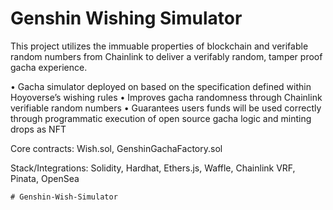 # Genshin Wishing Simulator

This project utilizes the immuable properties of blockchain and verifable random numbers from Chainlink to deliver a verifably random, tamper proof gacha experience.

• Gacha simulator deployed on based on the specification defined within Hoyoverse’s wishing rules
• Improves gacha randomness through Chainlink verifiable random numbers
• Guarantees users funds will be used correctly through programmatic execution of open source gacha logic and
minting drops as NFT

Core contracts: Wish.sol, GenshinGachaFactory.sol

Stack/Integrations: Solidity, Hardhat, Ethers.js, Waffle, Chainlink VRF, Pinata, OpenSea 

```
# Genshin-Wish-Simulator
